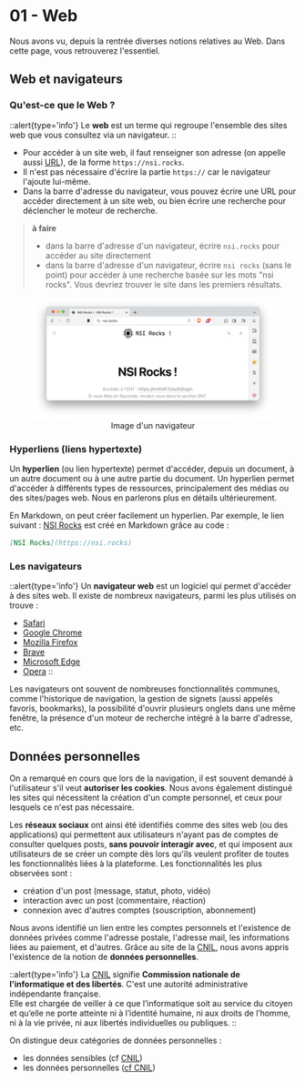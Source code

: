 # 01 - Web
Nous avons vu, depuis la rentrée diverses notions relatives au Web. Dans cette page, vous retrouverez l'essentiel.

## Web et navigateurs
### Qu'est-ce que le Web ?
::alert{type='info'}
Le **web** est un terme qui regroupe l'ensemble des sites web que vous consultez via un navigateur.
::

- Pour accéder à un site web, il faut renseigner son adresse (on appelle aussi [URL](https://fr.wikipedia.org/wiki/Uniform_Resource_Locator)), de la forme `https://nsi.rocks`.
- Il n'est pas nécessaire d'écrire la partie `https://` car le navigateur l'ajoute lui-même.
- Dans la barre d'adresse du navigateur, vous pouvez écrire une URL pour accéder directement à un site web, ou bien écrire une recherche pour déclencher le moteur de recherche.

> **à faire**  
> - dans la barre d'adresse d'un navigateur, écrire `nsi.rocks` pour accéder au site directement
> - dans la barre d'adresse d'un navigateur, écrire `nsi rocks` (sans le point) pour accéder à une recherche basée sur les mots "nsi rocks". Vous devriez trouver le site dans les premiers résultats.

<figure style="text-align: center;">
<img src="./navigateur.png" style="width: 500px; margin: auto;" />
<figcaption>Image d'un navigateur</figcaption>
</figure>

### Hyperliens (liens hypertexte)

Un **hyperlien** (ou lien hypertexte) permet d'accéder, depuis un document, à un autre document ou à une autre partie du document. Un hyperlien permet d'accéder à différents types de ressources, principalement des médias ou des sites/pages web. Nous en parlerons plus en détails ultérieurement.

En Markdown, on peut créer facilement un hyperlien. Par exemple, le lien suivant : [NSI Rocks](https://nsi.rocks) est créé en Markdown grâce au code :

```md
[NSI Rocks](https://nsi.rocks)
```

### Les navigateurs
::alert{type='info'}
Un **navigateur web** est un logiciel qui permet d'accéder à des sites web. Il existe de nombreux navigateurs, parmi les plus utilisés on trouve : 
- [Safari](https://www.apple.com/fr/safari/)
- [Google Chrome](https://www.google.com/intl/fr_fr/chrome/)
- [Mozilla Firefox](https://www.mozilla.org/fr/firefox/new/)
- [Brave](https://brave.com/fr/)
- [Microsoft Edge](https://www.microsoft.com/fr-fr/edge?form=MA13FJ&ch=1)
- [Opera](https://www.opera.com/fr)
::

Les navigateurs ont souvent de nombreuses fonctionnalités communes, comme l'historique de navigation, la gestion de signets (aussi appelés favoris, bookmarks), la possibilité d'ouvrir plusieurs onglets dans une même fenêtre, la présence d'un moteur de recherche intégré à la barre d'adresse, etc.

## Données personnelles
On a remarqué en cours que lors de la navigation, il est souvent demandé à l'utilisateur s'il veut **autoriser les cookies**. Nous avons également distingué les sites qui nécessitent la création d'un compte personnel, et ceux pour lesquels ce n'est pas nécessaire.

Les **réseaux sociaux** ont ainsi été identifiés comme des sites web (ou des applications) qui permettent aux utilisateurs n'ayant pas de comptes de consulter quelques posts, **sans pouvoir interagir avec**, et qui imposent aux utilisateurs de se créer un compte dès lors qu'ils veulent profiter de toutes les fonctionnalités liées à la plateforme. Les fonctionnalités les plus observées sont :
- création d'un post (message, statut, photo, vidéo)
- interaction avec un post (commentaire, réaction)
- connexion avec d'autres comptes (souscription, abonnement)

Nous avons identifié un lien entre les comptes personnels et l'existence de données privées comme l'adresse postale, l'adresse mail, les informations liées au paiement, et d'autres. Grâce au site de la [CNIL](https://cnil.fr), nous avons appris l'existence de la notion de **données personnelles**.

::alert{type='info'}
La [CNIL](https://fr.wikipedia.org/wiki/Commission_nationale_de_l%27informatique_et_des_libert%C3%A9s) signifie **Commission nationale de l'informatique et des libertés**. C'est une autorité administrative indépendante française.
<br />
Elle est chargée de veiller à ce que l’informatique soit au service du citoyen et qu’elle ne porte atteinte ni à l’identité humaine, ni aux droits de l’homme, ni à la vie privée, ni aux libertés individuelles ou publiques.
::

On distingue deux catégories de données personnelles :
- les données sensibles (cf [CNIL](https://www.cnil.fr/fr/definition/donnee-sensible))
- les données personnelles ([cf CNIL](https://www.cnil.fr/fr/definition/donnee-personnelle))
